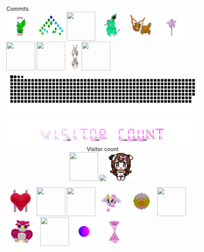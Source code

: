 
<br/>
Commits
<div>
  <img src="./assets/grimLeaper.gif" width="75" height="75"/>
  <img src="./assets/binaryTree.gif" width="75" height="75"/>
  <img src="./assets/butterfree.gif" width="75" height="75"/>
  <img src="./assets/chikorita.gif" width="75" height="75"/>
  <img src="./assets/eevee.gif" width="75" height="75"/>
  <img src="./assets/flower.gif" width="75" height="75"/>
  <img src="./assets/flowerGarden.gif" width="75" height="75"/>
  <img src="./assets/fidgetToy.gif" width="75" height="75"/>
  <img src="./assets/gene.gif" width="35" height="75"/>
  <img src="./assets/growlithe.gif" width="75" height="75"/>
 </div>
<a href=#><img src="contributions.svg"></a>
<p align="center"> 
   <img src="./assets/visitorCount.svg"/>
  Visitor count<br>
  <img src="./assets/rgbToVec3Colors.gif" width="75" height="75"/>
  <img src="https://profile-counter.glitch.me/mollybeach/count.svg" />
  <img src="./assets/cowpic.png" width="75" height="75"/>
</p>
<div>
  <img src="./assets/heart.gif" width="75" height="75"/>
  <img src="./assets/horseSea.gif" width="75" height="75"/>
  <img src="./assets/mandelbrot.gif" width="75" height="75"/>
  <img src="./assets/milkers.gif" width="75" height="75"/>
  <img src="./assets/poke.gif" width="75" height="75"/>
  <img src="./assets/purugly.gif" width="75" height="75"/>
  <img src="./assets/owl.gif" width="85" height="75"/>
  <img src="./assets/rattata.gif" width="75" height="75"/>
 
  <img src="./assets/virus.gif" width="75" height="75"/>
  <img src="./assets/zap.gif" width="75" height="75"/>
</div>
  

</table>

